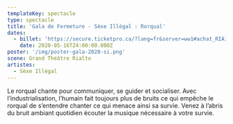 ```yaml
---
templateKey: spectacle
type: spectacle
title: 'Gala de Fermeture - Sèxe Illégal : Rorqual'
dates: 
  - billet: 'https://secure.ticketpro.ca/?lang=fr&server=ww1#achat_RIA16ES20'
    date: 2020-05-16T24:00:00.000Z
poster: '/img/poster-gala-2020-si.png'
scene: Grand Théâtre Rialto
artistes:
  - Sèxe Illégal
---
```

Le rorqual chante pour communiquer, se guider et socialiser. Avec l’industrialisation, l’humain fait toujours plus de bruits ce qui empêche le rorqual de s’entendre chanter ce qui menace ainsi sa survie. Venez à l’abris du bruit ambiant quotidien écouter la musique nécessaire à votre survie. 
